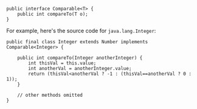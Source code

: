 ```code
public interface Comparable<T> {
    public int compareTo(T o);
}
```


For example, here's the source code for `java.lang.Integer`:


```code
public final class Integer extends Number implements Comparable<Integer> {

    public int compareTo(Integer anotherInteger) {
        int thisVal = this.value;
        int anotherVal = anotherInteger.value;
        return (thisVal<anotherVal ? -1 : (thisVal==anotherVal ? 0 : 1));
    }

    // other methods omitted
}
```